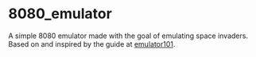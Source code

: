 # 8080_emulator

A simple 8080 emulator made with the goal of emulating space invaders. Based on and inspired by the guide at [emulator101](http://emulator101.com/).
